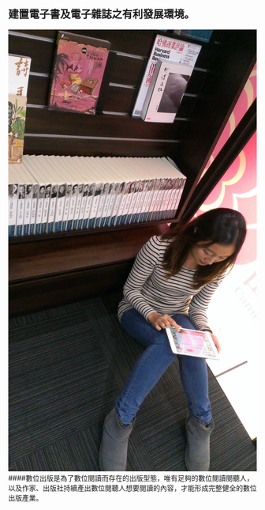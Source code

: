 ## 建置電子書及電子雜誌之有利發展環境。
![](332.jpg)
####數位出版是為了數位閱讀而存在的出版型態，唯有足夠的數位閱讀閱聽人，以及作家、出版社持續產出數位閱聽人想要閱讀的內容，才能形成完整健全的數位出版產業。